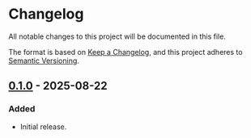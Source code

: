 Changelog
=========

All notable changes to this project will be documented in this file.

The format is based on [Keep a Changelog](https://keepachangelog.com/en/1.1.0/),
and this project adheres to [Semantic Versioning](https://semver.org/spec/v2.0.0.html).

[0.1.0] - 2025-08-22
--------------------

### Added

- Initial release.

[0.1.0]: https://github.com/jbenner-radham/semver.js/releases/tag/v0.1.0
